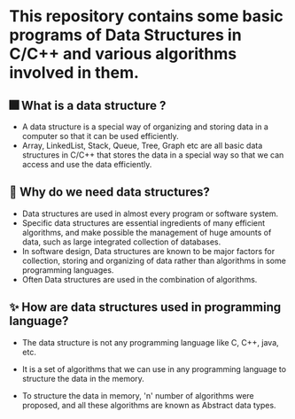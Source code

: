# This repository contains some basic programs of Data Structures in C/C++ and various algorithms involved in them.
## 🎆 What is a data structure ?
- A data structure is a special way of organizing and storing data in a computer so that it can be used efficiently.
- Array, LinkedList, Stack, Queue, Tree, Graph etc are all basic data structures in C/C++ that stores the data in a special way so that we can access and use the data efficiently.
## 🎇 Why do we need data structures?
- Data structures are used in almost every program or software system.
- Specific data structures are essential ingredients of many efficient algorithms, and make possible the management of huge amounts of data, such as large integrated collection of databases.
- In software design, Data structures are known to be major factors for collection, storing and organizing of data rather than algorithms in some programming languages.
- Often Data structures are used in the combination of algorithms.
## ✨ How are data structures used in programming language?
- The data structure is not any programming language like C, C++, java, etc.

- It is a set of algorithms that we can use in any programming language to structure the data in the memory.

- To structure the data in memory, 'n' number of algorithms were proposed, and all these algorithms are known as Abstract data types.
